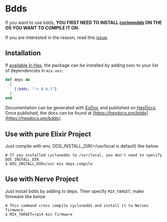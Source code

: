 # Bdds

If you want to use bdds,
**YOU FIRST NEED TO INSTALL [cyclonedds](https://github.com/eclipse-cyclonedds/cyclonedds) ON THE OS YOU WANT TO COMPILE IT ON.**

If you are interested in the reason, read this [issue](https://github.com/b5g-ex/bdds/issues/1).

## Installation

If [available in Hex](https://hex.pm/docs/publish), the package can be installed
by adding `bdds` to your list of dependencies in `mix.exs`:

```elixir
def deps do
  [
    {:bdds, "~> 0.0.1"}
  ]
end
```

Documentation can be generated with [ExDoc](https://github.com/elixir-lang/ex_doc)
and published on [HexDocs](https://hexdocs.pm). Once published, the docs can
be found at [https://hexdocs.pm/bdds](https://hexdocs.pm/bdds).


## Use with pure Elixir Project

Just compile with env, DDS_INSTALL_DIR(=/usr/local is default) like below

```
# If you installed cyclonedds to /usr/local, you don't need to specify DDS_INSTALL_DIR.
$ DDS_INSTALL_DIR=/usr mix deps.compile
```

## Use with Nerve Project

Just install bdds by adding to deps.
Then specify `MIX_TARGET`, make firmware like below

```
# This command cross compile cyclonedds and install it to Nerves firmware.
$ MIX_TARGET=rpi4 mix firmware
```

